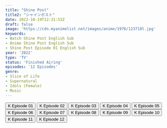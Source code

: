 ```yaml
---
title: "Shine Post"
title2: "シャインポスト"
date: 2022-10-19T12:31:53Z
draft: false
image: 'https://cdn.myanimelist.net/images/anime/1976/123710l.jpg'
keywords:
- Watch Shine Post English Sub
- Anime Shine Post English Sub
- Shine Post Episode 01 English Sub
year: '2022'
type: 'TV'
status: 'Finished Airing'
episodes: '12 Episodes'
genre:
- Slice of Life
- Supernatural
- Idols (Female)
- Music
---
```


<div class="d-g gg-5 gtc-r ai-c">
<button onclick="window.open('?kwf=ShinePost/Shine Post - 01','_blank')">K Episode 01</button>
<button onclick="window.open('?kwf=ShinePost/Shine Post - 02','_blank')">K Episode 02</button>
<button onclick="window.open('?kwf=ShinePost/Shine Post - 03','_blank')">K Episode 03</button>
<button onclick="window.open('?kwf=ShinePost/Shine Post - 04','_blank')">K Episode 04</button>
<button onclick="window.open('?kwf=ShinePost/Shine Post - 05','_blank')">K Episode 05</button>
<button onclick="window.open('?kwf=ShinePost/Shine Post - 06','_blank')">K Episode 06</button>
<button onclick="window.open('?kwf=ShinePost/Shine Post - 07','_blank')">K Episode 07</button>
<button onclick="window.open('?kwf=ShinePost/Shine Post - 08','_blank')">K Episode 08</button>
<button onclick="window.open('?kwf=ShinePost/Shine Post - 09','_blank')">K Episode 09</button>
<button onclick="window.open('?kwf=ShinePost/Shine Post - 10','_blank')">K Episode 10</button>
<button onclick="window.open('?kwf=ShinePost/Shine Post - 11','_blank')">K Episode 11</button>
<button onclick="window.open('?kwf=ShinePost/Shine Post - 12','_blank')">K Episode 12</button>
</div>